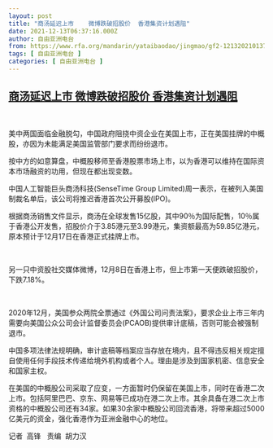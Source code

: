 ```yaml
---
layout: post
title: "商汤延迟上市    微博跌破招股价  香港集资计划遇阻"
date: 2021-12-13T06:37:16.000Z
author: 自由亚洲电台
from: https://www.rfa.org/mandarin/yataibaodao/jingmao/gf2-12132021013710.html
tags: [ 自由亚洲电台 ]
categories: [ 自由亚洲电台 ]
---
```

<!--1639377436000-->
[商汤延迟上市    微博跌破招股价  香港集资计划遇阻](https://www.rfa.org/mandarin/yataibaodao/jingmao/gf2-12132021013710.html)
------

<div>
<p> </p><p>美中两国面临金融脱勾，中国政府阻挠中资企业在美国上市，正在美国挂牌的中概股，亦因为未能满足美国监管部门要求而纷纷退市。</p><p>按中方的如意算盘，中概股移师至香港股票市场上市，以为香港可以维持在国际资本市场融资的功用，但现在都出现变数。</p><p>中国人工智能巨头商汤科技(SenseTime Group Limited)周一表示，在被列入美国制裁名单后，该公司将推迟香港首次公开募股(IPO)。</p><p>根据商汤销售文件显示，商汤在全球发售15亿股，其中90％为国际配售，10％属于香港公开发售，招股价介于3.85港元至3.99港元，集资额最高为59.85亿港元，原本预计于12月17日在香港正式挂牌上市。</p><p> </p><p>另一只中资股社交媒体微博，12<span>月</span>8<span>日在香港上市，但上市第一天便跌破招股价，下跌</span>7.18%<span>。</span></p><p> </p><p>2020年12月，美国参众两院全票通过《外国公司问责法案》，要求企业上市三年内需要向美国公众公司会计监督委员会(PCAOB)提供审计底稿，否则可能会被强制退市。</p><p>中国多项法律法规明确，审计底稿等档案应当存放在境内，且不得违反相关规定擅自使用任何手段技术传递给境外机构或者个人。理由是涉及到国家机密、信息安全和国家主权。</p><p>在美国的中概股公司采取了应变，一方面暂时仍保留在美国上市，同时在香港二次上市。包括阿里巴巴、京东、网易等已成功在港二次上市。其余具备在港二次上市资格的中概股公司还有34家。如果30余家中概股公司回流香港，将带来超过5000亿美元的资金，强化香港作为亚洲金融中心的地位。</p><p></p><p>记者  高锋   责编  胡力汉</p><p></p><p></p><p></p>
</div>
